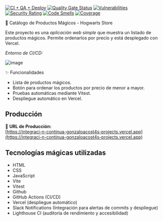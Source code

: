 [![CI + QA + Deploy](https://github.com/GonzaloAcost4/Integraci-n-Continua/actions/workflows/node.js.yml/badge.svg)](https://github.com/GonzaloAcost4/Integraci-n-Continua/actions/workflows/node.js.yml)
[![Quality Gate Status](https://sonarcloud.io/api/project_badges/measure?project=GonzaloAcost4_Integraci-n-Continua&metric=alert_status)](https://sonarcloud.io/summary/new_code?id=GonzaloAcost4_Integraci-n-Continua)
[![Vulnerabilities](https://sonarcloud.io/api/project_badges/measure?project=GonzaloAcost4_Integraci-n-Continua&metric=vulnerabilities)](https://sonarcloud.io/summary/new_code?id=GonzaloAcost4_Integraci-n-Continua)
[![Security Rating](https://sonarcloud.io/api/project_badges/measure?project=GonzaloAcost4_Integraci-n-Continua&metric=security_rating)](https://sonarcloud.io/summary/new_code?id=GonzaloAcost4_Integraci-n-Continua)
[![Code Smells](https://sonarcloud.io/api/project_badges/measure?project=GonzaloAcost4_Integraci-n-Continua&metric=code_smells)](https://sonarcloud.io/summary/new_code?id=GonzaloAcost4_Integraci-n-Continua)
[![Coverage](https://sonarcloud.io/api/project_badges/measure?project=GonzaloAcost4_Integraci-n-Continua&metric=coverage)](https://sonarcloud.io/summary/new_code?id=GonzaloAcost4_Integraci-n-Continua)

 🧙 Catálogo de Productos Mágicos - Hogwarts Store

Este proyecto es una *aplicación web simple* que muestra un listado de productos mágicos. Permite ordenarlos por precio y está desplegado con Vercel.

*Entorno de CI/CD:*


![image](https://github.com/user-attachments/assets/da5a3aa0-0aae-4d95-8b82-fb7d800e49b5)


✨ Funcionalidades

-  Lista de productos mágicos.
-  Botón para ordenar los productos por precio de menor a mayor.
-  Pruebas automáticas mediante Vitest.
-  Despliegue automático en Vercel.

## Producción

🔗 **URL de Producción:**  
[https://integraci-n-continua-gonzaloacost4s-projects.vercel.app](https://integraci-n-continua-gonzaloacost4s-projects.vercel.app)

## Tecnologías mágicas utilizadas

- HTML
- CSS
- JavaScript
- Vite
- Vitest
- Github
- GitHub Actions (CI/CD)
- Vercel (despliegue automático)
- Slack Notifications (Integración para alertas de commits y despliegue)
- Lighthouse CI (auditoría de rendimiento y accesibilidad)




